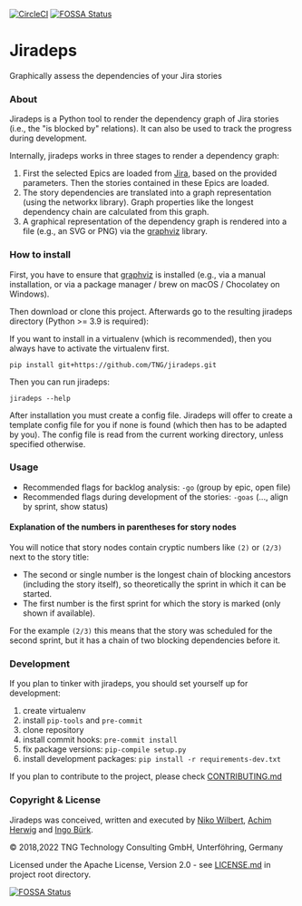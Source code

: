 [![CircleCI](https://circleci.com/gh/TNG/jiradeps.svg?style=svg)](https://circleci.com/gh/TNG/jiradeps)
[![FOSSA Status](https://app.fossa.io/api/projects/git%2Bgithub.com%2FTNG%2Fjiradeps.svg?type=shield)](https://app.fossa.io/projects/git%2Bgithub.com%2FTNG%2Fjiradeps?ref=badge_shield)

# Jiradeps

Graphically assess the dependencies of your Jira stories

### About
Jiradeps is a Python tool to render the dependency graph of Jira stories (i.e., the "is blocked by" relations). It can
also be used to track the progress during development.

Internally, jiradeps works in three stages to render a dependency graph:
1. First the selected Epics are loaded from [Jira](https://www.atlassian.com/software/jira), based on the provided parameters. Then the stories contained in these Epics are loaded.
2. The story dependencies are translated into a graph representation (using the networkx library). Graph properties like the longest dependency chain are calculated from this graph.
3. A graphical representation of the dependency graph is rendered into a file (e.g., an SVG or PNG) via the [graphviz](https://www.graphviz.org/) library.

### How to install


First, you have to ensure that [graphviz](https://www.graphviz.org/) is installed (e.g., via a manual installation, or via a package manager / brew on macOS / Chocolatey on Windows).

Then download or clone this project. Afterwards go to the resulting jiradeps directory (Python >= 3.9 is required):

If you want to install in a virtualenv (which is recommended), then you always have to activate the virtualenv first.

    pip install git+https://github.com/TNG/jiradeps.git

Then you can run jiradeps:

    jiradeps --help

After installation you must create a config file. Jiradeps will offer to create a template config file for you if none
is found (which then has to be adapted by you). The config file is read from the current working directory, unless
specified otherwise.

### Usage
- Recommended flags for backlog analysis: `-go` (group by epic, open file)
- Recommended flags during development of the stories: `-goas` (..., align by sprint, show status)

#### Explanation of the numbers in parentheses for story nodes
You will notice that story nodes contain cryptic numbers like `(2)` or `(2/3)` next to the story title:
- The second or single number is the longest chain of blocking ancestors (including the story itself), so theoretically
the sprint in which it can be started.
- The first number is the first sprint for which the story is marked (only shown if available).

For the example `(2/3)` this means that the story was scheduled for the second sprint, but it has a chain of two
blocking dependencies before it.

### Development

If you plan to tinker with jiradeps, you should set yourself up for development:

1. create virtualenv
2. install `pip-tools` and `pre-commit`
3. clone repository
4. install commit hooks: `pre-commit install`
5. fix package versions: `pip-compile setup.py`
6. install development packages: `pip install -r requirements-dev.txt`

If you plan to contribute to the project, please check [CONTRIBUTING.md](CONTRIBUTING.md)

### Copyright & License

Jiradeps was conceived, written and executed by [Niko Wilbert](https://github.com/nwilbert),
[Achim Herwig](https://github.com/achimh3011) and [Ingo Bürk](https://github.com/airblader).

&copy; 2018,2022 TNG Technology Consulting GmbH, Unterföhring, Germany

Licensed under the Apache License, Version 2.0 - see [LICENSE.md](LICENSE.md) in project root directory.


[![FOSSA Status](https://app.fossa.io/api/projects/git%2Bgithub.com%2FTNG%2Fjiradeps.svg?type=large)](https://app.fossa.io/projects/git%2Bgithub.com%2FTNG%2Fjiradeps?ref=badge_large)
